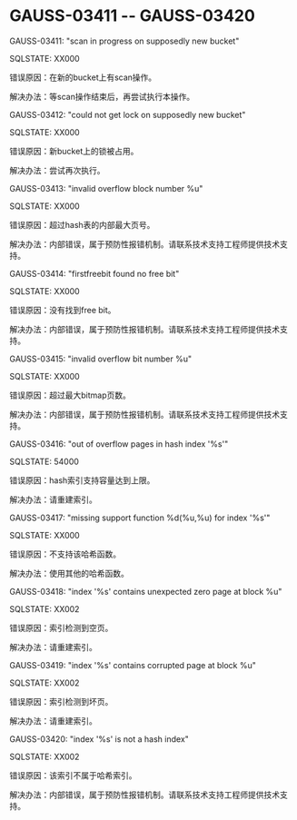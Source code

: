 # GAUSS-03411 -- GAUSS-03420

GAUSS-03411: "scan in progress on supposedly new bucket"

SQLSTATE: XX000

错误原因：在新的bucket上有scan操作。

解决办法：等scan操作结束后，再尝试执行本操作。

GAUSS-03412: "could not get lock on supposedly new bucket"

SQLSTATE: XX000

错误原因：新bucket上的锁被占用。

解决办法：尝试再次执行。

GAUSS-03413: "invalid overflow block number %u"

SQLSTATE: XX000

错误原因：超过hash表的内部最大页号。

解决办法：内部错误，属于预防性报错机制。请联系技术支持工程师提供技术支持。

GAUSS-03414: "firstfreebit found no free bit"

SQLSTATE: XX000

错误原因：没有找到free bit。

解决办法：内部错误，属于预防性报错机制。请联系技术支持工程师提供技术支持。

GAUSS-03415: "invalid overflow bit number %u"

SQLSTATE: XX000

错误原因：超过最大bitmap页数。

解决办法：内部错误，属于预防性报错机制。请联系技术支持工程师提供技术支持。

GAUSS-03416: "out of overflow pages in hash index '%s'"

SQLSTATE: 54000

错误原因：hash索引支持容量达到上限。

解决办法：请重建索引。

GAUSS-03417: "missing support function %d\(%u,%u\) for index '%s'"

SQLSTATE: XX000

错误原因：不支持该哈希函数。

解决办法：使用其他的哈希函数。

GAUSS-03418: "index '%s' contains unexpected zero page at block %u"

SQLSTATE: XX002

错误原因：索引检测到空页。

解决办法：请重建索引。

GAUSS-03419: "index '%s' contains corrupted page at block %u"

SQLSTATE: XX002

错误原因：索引检测到坏页。

解决办法：请重建索引。

GAUSS-03420: "index '%s' is not a hash index"

SQLSTATE: XX002

错误原因：该索引不属于哈希索引。

解决办法：内部错误，属于预防性报错机制。请联系技术支持工程师提供技术支持。

